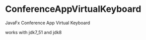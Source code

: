ConferenceAppVirtualKeyboard
============================

JavaFx Conference App Virtual Keyboard

works with jdk7_51 and jdk8
